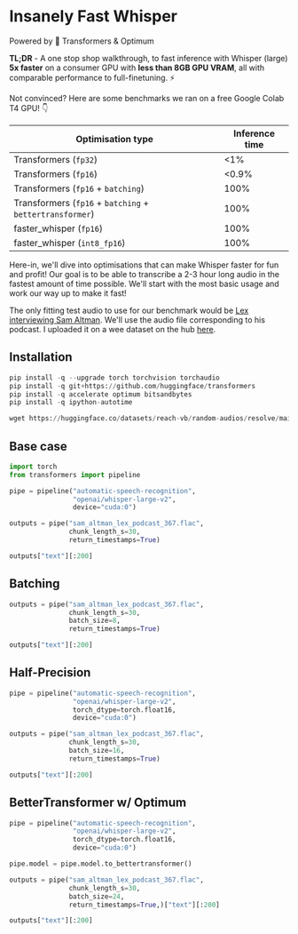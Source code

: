 # Insanely Fast Whisper

Powered by 🤗 Transformers & Optimum

**TL;DR** - A one stop shop walkthrough, to fast inference with Whisper (large) **5x faster** on a consumer GPU with **less than 8GB GPU VRAM**, all with comparable performance to full-finetuning. ⚡️

Not convinced? Here are some benchmarks we ran on a free Google Colab T4 GPU! 👇

| Optimisation type    | Inference time |
|------------------|------------------|
| Transformers (`fp32`)             | <1%              |
| Transformers (`fp16`)         | <0.9%            |
| Transformers (`fp16` + `batching`) | 100%             |
| Transformers (`fp16` + `batching` + `bettertransformer`) | 100%             |
| faster_whisper (`fp16`) | 100%             |
| faster_whisper (`int8_fp16`) | 100%             |

Here-in, we'll dive into optimisations that can make Whisper faster for fun and profit! Our goal is to be able to transcribe a 2-3 hour long audio in the fastest amount of time possible. We'll start with the most basic usage and work our way up to make it fast!

The only fitting test audio to use for our benchmark would be [Lex interviewing Sam Altman](https://www.youtube.com/watch?v=L_Guz73e6fw&t=8s). We'll use the audio file corresponding to his podcast. I uploaded it on a wee dataset on the hub [here](https://huggingface.co/datasets/reach-vb/random-audios/blob/main/sam_altman_lex_podcast_367.flac).

## Installation

```python
pip install -q --upgrade torch torchvision torchaudio
pip install -q git+https://github.com/huggingface/transformers
pip install -q accelerate optimum bitsandbytes
pip install -q ipython-autotime
```

```python
wget https://huggingface.co/datasets/reach-vb/random-audios/resolve/main/sam_altman_lex_podcast_367.flac
```

## Base case

```python
import torch
from transformers import pipeline

pipe = pipeline("automatic-speech-recognition",
                "openai/whisper-large-v2",
                device="cuda:0")
```

```python
outputs = pipe("sam_altman_lex_podcast_367.flac", 
               chunk_length_s=30,
               return_timestamps=True)

outputs["text"][:200]
```

## Batching

```python
outputs = pipe("sam_altman_lex_podcast_367.flac", 
               chunk_length_s=30,
               batch_size=8,
               return_timestamps=True)

outputs["text"][:200]
```

## Half-Precision

```python
pipe = pipeline("automatic-speech-recognition",
                "openai/whisper-large-v2",
                torch_dtype=torch.float16,
                device="cuda:0")                
```

```python
outputs = pipe("sam_altman_lex_podcast_367.flac",
               chunk_length_s=30,
               batch_size=16,
               return_timestamps=True)

outputs["text"][:200]
```

## BetterTransformer w/ Optimum

```python
pipe = pipeline("automatic-speech-recognition",
                "openai/whisper-large-v2",
                torch_dtype=torch.float16,
                device="cuda:0")

pipe.model = pipe.model.to_bettertransformer()
```

```python
outputs = pipe("sam_altman_lex_podcast_367.flac",
               chunk_length_s=30,
               batch_size=24,
               return_timestamps=True,)["text"][:200]

outputs["text"][:200]
```